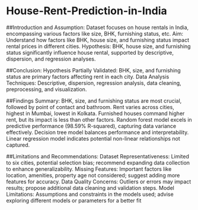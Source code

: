 # House-Rent-Prediction-in-India

##Introduction and Assumption:
Dataset focuses on house rentals in India, encompassing various factors like size, BHK, furnishing status, etc.
Aim: Understand how factors like BHK, house size, and furnishing status impact rental prices in different cities.
Hypothesis: BHK, house size, and furnishing status significantly influence house rental, supported by descriptive, dispersion, and regression analyses.

##Conclusion:
Hypothesis Partially Validated: BHK, size, and furnishing status are primary factors affecting rent in each city.
Data Analysis Techniques: Descriptive, dispersion, regression analysis, data cleaning, preprocessing, and visualization.

##Findings Summary:
BHK, size, and furnishing status are most crucial, followed by point of contact and bathroom.
Rent varies across cities, highest in Mumbai, lowest in Kolkata.
Furnished houses command higher rent, but its impact is less than other factors.
Random forest model excels in predictive performance (98.59% R-squared), capturing data variance effectively.
Decision tree model balances performance and interpretability.
Linear regression model indicates potential non-linear relationships not captured.

##Limitations and Recommendations:
Dataset Representativeness: Limited to six cities, potential selection bias; recommend expanding data collection to enhance generalizability.
Missing Features: Important factors like location, amenities, property age not considered; suggest adding more features for accuracy.
Data Quality Concerns: Outliers or errors may impact results; propose additional data cleaning and validation steps.
Model Limitations: Assumptions and constraints in the models used; advise exploring different models or parameters for a better fit
